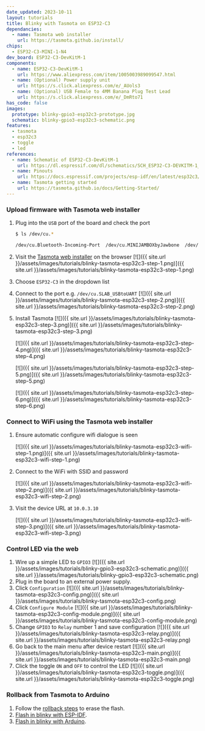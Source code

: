 ```yaml
---
date_updated: 2023-10-11
layout: tutorials
title: Blinky with Tasmota on ESP32-C3
dependancies:
  - name: Tasmota web installer
    url: https://tasmota.github.io/install/
chips:
  - ESP32-C3-MINI-1-N4
dev_board: ESP32-C3-DevKitM-1
components:
  - name: ESP32-C3-DevKitM-1
    url: https://www.aliexpress.com/item/1005003989099547.html
  - name: (Optional) Power supply unit
    url: https://s.click.aliexpress.com/e/_AUols3
  - name: (Optional) USB Female to 4MM Banana Plug Test Lead
    url: https://s.click.aliexpress.com/e/_DmRto71
has_code: false
images:
  prototype: blinky-gpio3-esp32c3-prototype.jpg
  schematic: blinky-gpio3-esp32c3-schematic.png
features:
  - tasmota
  - esp32c3
  - toggle
  - led
references:
  - name: Schematic of ESP32-C3-DevKitM-1
    url: https://dl.espressif.com/dl/schematics/SCH_ESP32-C3-DEVKITM-1_V1_20200915A.pdf
  - name: Pinouts
    url: https://docs.espressif.com/projects/esp-idf/en/latest/esp32c3/hw-reference/esp32c3/user-guide-devkitm-1.html#pin-layout
  - name: Tasmota getting started
    url: https://tasmota.github.io/docs/Getting-Started/
---
```


### Upload firmware with Tasmota web installer

1. Plug into the `USB` port of the board and check the port

    ```sh
    $ ls /dev/cu.*

    /dev/cu.Bluetooth-Incoming-Port  /dev/cu.MINIJAMBOXbyJawbone  /dev/cu.SLAB_USBtoUART  /dev/cu.usbserial-1410
    ```
1. Visit the [Tasmota web installer](https://tasmota.github.io/install/) on the browser
    [![]({{ site.url }}/assets/images/tutorials/blinky-tasmota-esp32c3-step-1.png)]({{ site.url }}/assets/images/tutorials/blinky-tasmota-esp32c3-step-1.png)
1. Choose `ESP32-C3` in the dropdown list
1. Connect to the port e.g. `/dev/cu.SLAB_USBtoUART`
    [![]({{ site.url }}/assets/images/tutorials/blinky-tasmota-esp32c3-step-2.png)]({{ site.url }}/assets/images/tutorials/blinky-tasmota-esp32c3-step-2.png)

1. Install Tasmota
    [![]({{ site.url }}/assets/images/tutorials/blinky-tasmota-esp32c3-step-3.png)]({{ site.url }}/assets/images/tutorials/blinky-tasmota-esp32c3-step-3.png)

    [![]({{ site.url }}/assets/images/tutorials/blinky-tasmota-esp32c3-step-4.png)]({{ site.url }}/assets/images/tutorials/blinky-tasmota-esp32c3-step-4.png)

    [![]({{ site.url }}/assets/images/tutorials/blinky-tasmota-esp32c3-step-5.png)]({{ site.url }}/assets/images/tutorials/blinky-tasmota-esp32c3-step-5.png)

    [![]({{ site.url }}/assets/images/tutorials/blinky-tasmota-esp32c3-step-6.png)]({{ site.url }}/assets/images/tutorials/blinky-tasmota-esp32c3-step-6.png)

### Connect to WiFi using the Tasmota web installer

1. Ensure automatic configure wifi dialogue is seen

    [![]({{ site.url }}/assets/images/tutorials/blinky-tasmota-esp32c3-wifi-step-1.png)]({{ site.url }}/assets/images/tutorials/blinky-tasmota-esp32c3-wifi-step-1.png)
1. Connect to the WiFi with SSID and password

    [![]({{ site.url }}/assets/images/tutorials/blinky-tasmota-esp32c3-wifi-step-2.png)]({{ site.url }}/assets/images/tutorials/blinky-tasmota-esp32c3-wifi-step-2.png)
1. Visit the device URL at `10.0.3.10`

    [![]({{ site.url }}/assets/images/tutorials/blinky-tasmota-esp32c3-wifi-step-3.png)]({{ site.url }}/assets/images/tutorials/blinky-tasmota-esp32c3-wifi-step-3.png)

### Control LED via the web

1. Wire up a simple LED to `GPIO3`
    [![]({{ site.url }}/assets/images/tutorials/blinky-gpio3-esp32c3-schematic.png)]({{ site.url }}/assets/images/tutorials/blinky-gpio3-esp32c3-schematic.png)
1. Plug in the board to an external power supply.
1. Click `Configuration`
    [![]({{ site.url }}/assets/images/tutorials/blinky-tasmota-esp32c3-config.png)]({{ site.url }}/assets/images/tutorials/blinky-tasmota-esp32c3-config.png)
1. Click `Configure Module`
    [![]({{ site.url }}/assets/images/tutorials/blinky-tasmota-esp32c3-config-module.png)]({{ site.url }}/assets/images/tutorials/blinky-tasmota-esp32c3-config-module.png)
1. Change `GPIO3` to `Relay` number 1 and save configuration
    [![]({{ site.url }}/assets/images/tutorials/blinky-tasmota-esp32c3-relay.png)]({{ site.url }}/assets/images/tutorials/blinky-tasmota-esp32c3-relay.png)
1. Go back to the main menu after device restart
    [![]({{ site.url }}/assets/images/tutorials/blinky-tasmota-esp32c3-main.png)]({{ site.url }}/assets/images/tutorials/blinky-tasmota-esp32c3-main.png)
1. Click the toggle `ON` and `OFF` to control the LED
    [![]({{ site.url }}/assets/images/tutorials/blinky-tasmota-esp32c3-toggle.png)]({{ site.url }}/assets/images/tutorials/blinky-tasmota-esp32c3-toggle.png)

### Rollback from Tasmota to Arduino

1. Follow the [rollback steps](./rollback-esp32c3) to erase the flash.
1. [Flash in blinky with ESP-IDF](./blinky-esp-idf-esp32c3).
1. [Flash in blinky with Arduino](./blinky-arduino-esp32c3).
